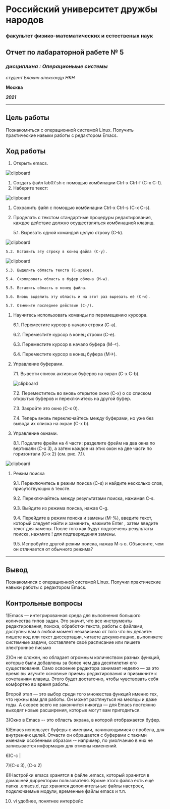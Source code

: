 # Российский университет дружбы народов
### факультет физико-математических и естественых наук






## Отчет по лабараторной рабете № 5
### *дисциплина : Операционыые системы*
*студент Блохин александр НКН*

**Москва**

***2021***

---

## Цель работы
Познакомиться с операционной системой Linux. Получить практические навыки работы с редактором Emacs.


## **Ход работы**
1. Открыть emacs.


![clipboard](https://i.imgur.com/ToBIKSk.png)


1. Создать файл lab07.sh с помощью комбинации Ctrl-x Ctrl-f (C-x C-f).
2. Наберите текст:

![clipboard](https://i.imgur.com/riQEie0.png)



1. Сохранить файл с помощью комбинации Ctrl-x Ctrl-s (C-x C-s).
2. Проделать с текстом стандартные процедуры редактирования, каждое действие
должно осуществляться комбинацией клавиш.

    5.1. Вырезать одной командой целую строку (С-k).

![clipboard](https://i.imgur.com/X2MgNJX.png)


    
    5.2. Вставить эту строку в конец файла (C-y).

![clipboard](https://i.imgur.com/riQEie0.png)




    5.3. Выделить область текста (C-space).
    
    5.4. Скопировать область в буфер обмена (M-w).
    
    5.5. Вставить область в конец файла.
    
    5.6. Вновь выделить эту область и на этот раз вырезать её (C-w).
    
    5.7. Отмените последнее действие (C-/).



1. Научитесь использовать команды по перемещению курсора.
    
    6.1. Переместите курсор в начало строки (C-a).
    
    6.2. Переместите курсор в конец строки (C-e).
    
    6.3. Переместите курсор в начало буфера (M-<).
    
    6.4. Переместите курсор в конец буфера (M->).


2. Управление буферами.
    
    7.1. Вывести список активных буферов на экран (C-x C-b).

    ![clipboard](https://i.imgur.com/xbwTjx5.png)

    7.2. Переместитесь во вновь открытое окно (C-x) o со списком открытых буферов и переключитесь на другой буфер.
    
    7.3. Закройте это окно (C-x 0).
    
    7.4. Теперь вновь переключайтесь между буферами, но уже без вывода их списка
на экран (C-x b).


1. Управление окнами.
    
    8.1. Поделите фрейм на 4 части: разделите фрейм на два окна по вертикали
(C-x 3), а затем каждое из этих окон на две части по горизонтали (C-x 2)
(см. рис. 7.1).

![clipboard](https://i.imgur.com/NLZKlji.png)



1. Режим поиска
    
    9.1. Переключитесь в режим поиска (C-s) и найдите несколько слов, присутствующих в тексте.
    
    9.2. Переключайтесь между результатами поиска, нажимая C-s.
    
    9.3. Выйдите из режима поиска, нажав C-g.
    
    9.4. Перейдите в режим поиска и замены (M-%), введите текст, который следует
найти и заменить, нажмите Enter , затем введите текст для замены. После того как будут подсвечены результаты поиска, нажмите ! для подтверждения
замены.
  
    9.5. Испробуйте другой режим поиска, нажав M-s o. Объясните, чем он отличается от обычного режима?

----

## Вывод
Познакомился с операционной системой Linux. Получил практические навыки работы с редактором Emacs.


## Контрольные вопросы

1)Emacs — интегрированная среда для выполнения большого количества типов задач. Это значит, что все инструменты редактирования, поиска, обработки текста, работы с файлами, доступны вам в любой момент независимо от того что вы делаете: пишете код или текст диссертации, читаете документацию, выполняете системные задачи, составляете своё расписание или пишете электронное письмо

2)Он не сложен, но обладает огромным количеством разных функций, которые были добавлены за более чем два десятилетия его существования. Само освоение редактора занимает неделю — за это время вы изучите основные приемы редактирования и привыкните к сочетаниям клавиш. Этого будет достаточно, чтобы чувствовать себя комфортно во время работы.

Второй этап — это выбор среди того множества функций именно тех, что нужны вам для работы. Он может растянуться на месяцы и даже годы. А скорее всего не закончится никогда — для Emacs постоянно выходят новые расширения, которые могут вам пригодиться.

3)Окно в Emacs -- это область экрана, в которой отображается буфер.

5)Emacs использует буферы с именами, начинающимися с пробела, для внутренних целей. Отчасти он обращается с буферами с такими именами особенным образом -- например, по умолчанию в них не записывается информация для отмены изменений.
 
6)C-c | 

7)(C-x 3),  (C-x 2)

8)Настройки emacs хранятся в файле .emacs, который хранится в домашней дирректории пользователя. Кроме этого файла есть ещё папка .emacs.d, где хранятся дополнительные файлы настроек, подключаемые модули, временные файлы emacs и т.п. 

10) vi удобнее, понятнее интерфейс